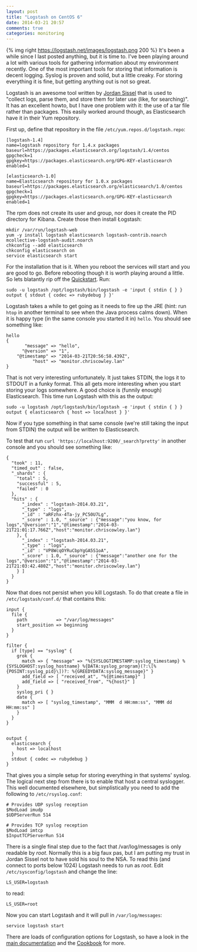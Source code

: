```yaml
---
layout: post
title: "Logstash on CentOS 6"
date: 2014-03-21 20:57
comments: true
categories: monitoring
---
```

{% img right https://logstash.net/images/logstash.png 200 %} It's been a while since I last posted anything, but it is time to. I've been playing around a lot with various tools for gathering information about my environment recently. One of the most important tools for storing that information is decent logging. Syslog is proven and solid, but a little creaky. For storing everything it is fine, but getting anything out is not so great.
<!-- more -->

Logstash is an awesome tool written by [Jordan Sissel](https://twitter.com/jordansissel) that is used to "collect logs, parse them, and store them for later use (like, for searching)". It has an excellent howto, but I have one problem with it: the use of a tar file rather than packages. This easily worked around though, as Elasticsearch have it in their Yum repository.

First up, define that repository in the file `/etc/yum.repos.d/logstash.repo`:

```
[logstash-1.4]
name=logstash repository for 1.4.x packages
baseurl=https://packages.elasticsearch.org/logstash/1.4/centos
gpgcheck=1
gpgkey=https://packages.elasticsearch.org/GPG-KEY-elasticsearch
enabled=1

[elasticsearch-1.0]
name=Elasticsearch repository for 1.0.x packages
baseurl=https://packages.elasticsearch.org/elasticsearch/1.0/centos
gpgcheck=1
gpgkey=https://packages.elasticsearch.org/GPG-KEY-elasticsearch
enabled=1
```

The rpm does not create its user and group, nor does it create the PID directory for Kibana. Create those then install Łogstash:

```
mkdir /var/run/logstash-web
yum -y install logstash elasticsearch logstash-contrib.noarch mcollective-logstash-audit.noarch
chkconfig --add elasticsearch
chkconfig elasticsearch on
service elasticsearch start
```

For the installation that is it. When you reboot the services will start and you are good to go. Before rebooting though it is worth playing around a little. So lets blatantly rip off the [Quickstart](https://logstash.net/docs/1.4.0/tutorials/getting-started-with-logstash). Run:

```
sudo -u logstash /opt/logstash/bin/logstash -e 'input { stdin { } } output { stdout { codec => rubydebug } }'
```

Logstash takes a while to get going as it needs to fire up the JRE (hint: run `htop` in another terminal to see when the Java process calms down). When it is happy type (in the same console you started it in) `hello`. You should see something like:

```
hello
{
       "message" => "hello",
      "@version" => "1",
    "@timestamp" => "2014-03-21T20:56:58.439Z",
          "host" => "monitor.chriscowley.lan"
}

```

That is not very interesting unfortunately. It just takes STDIN, the logs it to STDOUT in a funky format. This all gets more interesting when you start storing your logs somewhere. A good choice is (funnily enough) Elasticsearch. This time run Logstash with this as the output:

```
sudo -u logstash /opt/logstash/bin/logstash -e 'input { stdin { } } output { elasticsearch { host => localhost } }'
```

Now if you type something in that same console (we're still taking the input from STDIN) the output will be written to Elasticsearch.

To test that run `curl 'https://localhost:9200/_search?pretty'` in another console and you should see something like:

```
{
  "took" : 11,
  "timed_out" : false,
  "_shards" : {
    "total" : 5,
    "successful" : 5,
    "failed" : 0
  },
  "hits" : {
      "_index" : "logstash-2014.03.21",
      "_type" : "logs",
      "_id" : "aRFzhx-4Ta-jy_PC50U7Lg",
      "_score" : 1.0, "_source" : {"message":"you know, for logs","@version":"1","@timestamp":"2014-03-21T21:01:17.766Z","host":"monitor.chriscowley.lan"}
    }, {
      "_index" : "logstash-2014.03.21",
      "_type" : "logs",
      "_id" : "VP8WcqOYRuCbpYgGA5S1oA",
      "_score" : 1.0, "_source" : {"message":"another one for the logs","@version":"1","@timestamp":"2014-03-21T21:03:42.480Z","host":"monitor.chriscowley.lan"}
    } ]
  }
}
```

Now that does not persist when you kill Logstash. To do that create a file in `/etc/logstash/conf.d/` that contains this:

```
input {
  file {
    path           => "/var/log/messages"
    start_position => beginning
  }
}

filter {
  if [type] == "syslog" {
    grok {
      match => { "message" => "%{SYSLOGTIMESTAMP:syslog_timestamp} %{SYSLOGHOST:syslog_hostname} %{DATA:syslog_program}(?:\[%{POSINT:syslog_pid}\])?: %{GREEDYDATA:syslog_message}" }
      add_field => [ "received_at", "%{@timestamp}" ]
      add_field => [ "received_from", "%{host}" ]
    }
    syslog_pri { }
    date {
      match => [ "syslog_timestamp", "MMM  d HH:mm:ss", "MMM dd HH:mm:ss" ]
    }
  }
}


output {
  elasticsearch {
    host => localhost
  }
  stdout { codec => rubydebug }
}
```

That gives you a simple setup for storing everything in that systems' syslog. The logical next step from there is to enable that host a central syslogger. This well documented elsewhere, but simplistically you need to add the following to `/etc/rsyslog.conf`:

```
# Provides UDP syslog reception
$ModLoad imudp
$UDPServerRun 514

# Provides TCP syslog reception
$ModLoad imtcp
$InputTCPServerRun 514
```

There is a single final step due to the fact that /var/log/messages is only readable by _root_. Normally this is a big faux pas, but I am putting my trust in Jordan Sissel not to have sold his soul to the NSA. To read this (and connect to ports below 1024) Logstash needs to run as _root_. Edit `/etc/sysconfig/logstash` and change the line:

```
LS_USER=logstash
```

to read:

```
LS_USER=root
```

Now you can start Logstash and it will pull in `/var/log/messages`:

```
service logstash start
```

There are loads of configuration options for Logstash, so have a look in the [main documentation](https://logstash.net/docs/1.4.0/) and the [Cookbook](https://cookbook.logstash.net/) for more.
